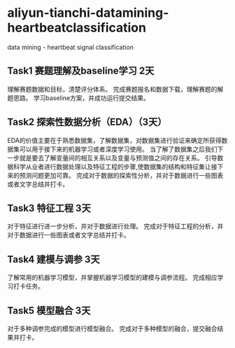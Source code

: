# aliyun-tianchi-datamining-heartbeatclassification
data mining - heartbeat signal classification

## Task1 赛题理解及baseline学习 2天
理解赛题数据和目标，清楚评分体系。
完成赛题报名和数据下载，理解赛题的解题思路。
学习baseline方案，并成功运行提交结果。

## Task2 探索性数据分析（EDA）（3天）
EDA的价值主要在于熟悉数据集，了解数据集，对数据集进行验证来确定所获得数据集可以用于接下来的机器学习或者深度学习使用。
当了解了数据集之后我们下一步就是要去了解变量间的相互关系以及变量与预测值之间的存在关系。
引导数据科学从业者进行数据处理以及特征工程的步骤,使数据集的结构和特征集让接下来的预测问题更加可靠。
完成对于数据的探索性分析，并对于数据进行一些图表或者文字总结并打卡。

## Task3 特征工程 3天
对于特征进行进一步分析，并对于数据进行处理。
完成对于特征工程的分析，并对于数据进行一些图表或者文字总结并打卡。

## Task4 建模与调参 3天
了解常用的机器学习模型，并掌握机器学习模型的建模与调参流程。
完成相应学习打卡任务。

## Task5 模型融合 3天
对于多种调参完成的模型进行模型融合。
完成对于多种模型的融合，提交融合结果并打卡。
